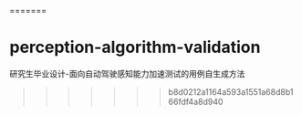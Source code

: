 =======
# perception-algorithm-validation
研究生毕业设计-面向自动驾驶感知能力加速测试的用例自生成方法
>>>>>>> b8d0212a1164a593a1551a68d8b166fdf4a8d940
